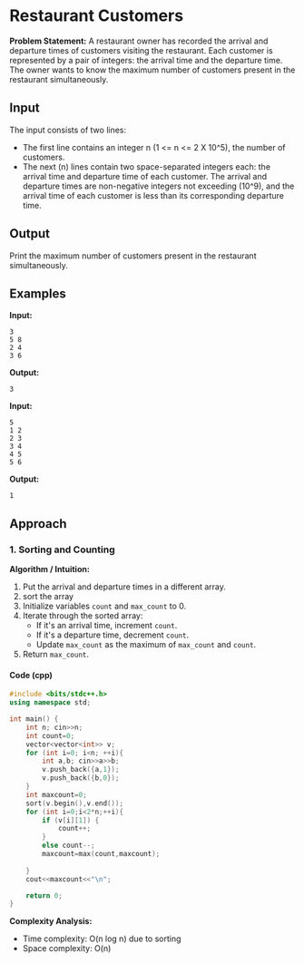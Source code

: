 # Restaurant Customers

**Problem Statement:** A restaurant owner has recorded the arrival and departure times of customers visiting the restaurant. Each customer is represented by a pair of integers: the arrival time and the departure time. The owner wants to know the maximum number of customers present in the restaurant simultaneously.

## Input
The input consists of two lines:
- The first line contains an integer n (1 <= n <= 2 X 10^5), the number of customers.
- The next \(n\) lines contain two space-separated integers each: the arrival time and departure time of each customer. The arrival and departure times are non-negative integers not exceeding \(10^9\), and the arrival time of each customer is less than its corresponding departure time.

## Output
Print the maximum number of customers present in the restaurant simultaneously.

## Examples

**Input:**
```
3
5 8
2 4
3 6
```

**Output:**
```
3
```

**Input:**
```
5
1 2
2 3
3 4
4 5
5 6
```

**Output:**
```
1
```

## Approach

### 1. Sorting and Counting

**Algorithm / Intuition:**
1. Put the arrival and departure times in a different array.
2. sort the array
3. Initialize variables `count` and `max_count` to 0.
4. Iterate through the sorted array:
   - If it's an arrival time, increment `count`.
   - If it's a departure time, decrement `count`.
   - Update `max_count` as the maximum of `max_count` and `count`.
5. Return `max_count`.

#### Code (cpp)

```cpp
#include <bits/stdc++.h>
using namespace std;

int main() {
    int n; cin>>n;
    int count=0;
    vector<vector<int>> v;
    for (int i=0; i<n; ++i){
        int a,b; cin>>a>>b;
        v.push_back({a,1});
        v.push_back({b,0});
    }
    int maxcount=0;
    sort(v.begin(),v.end());
    for (int i=0;i<2*n;++i){
        if (v[i][1]) {
            count++;
        }
        else count--;
        maxcount=max(count,maxcount);
        
    }
    cout<<maxcount<<"\n";

    return 0;
}

```

**Complexity Analysis:**
- Time complexity: O(n log n) due to sorting
- Space complexity: O(n)
